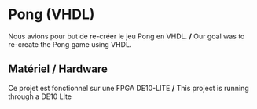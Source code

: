 # Pong (VHDL)

Nous avions pour but de re-créer le jeu Pong en VHDL. **/** Our goal was to re-create the Pong game using VHDL.

## Matériel / Hardware
Ce projet est fonctionnel sur une FPGA DE10-LITE **/** This project is running through a DE10 LIte

